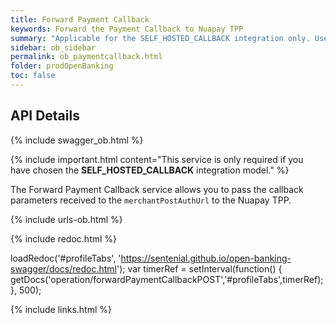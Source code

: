 ```yaml
---
title: Forward Payment Callback
keywords: Forward the Payment Callback to Nuapay TPP
summary: "Applicable for the SELF_HOSTED_CALLBACK integration only. Use this service to pass the Payment Callback to Nuapay TPP"
sidebar: ob_sidebar
permalink: ob_paymentcallback.html
folder: prodOpenBanking
toc: false
---
```


## API Details

{% include swagger_ob.html %}

{% include important.html content="This service is only required if you have chosen the **SELF_HOSTED_CALLBACK** integration model." %}

The Forward Payment Callback service allows you to pass the callback parameters received to the `merchantPostAuthUrl` to the Nuapay TPP. 



{% include urls-ob.html %}

<ul id="profileTabs" class="nav nav-tabs">
    
   
</ul>
 
{% include redoc.html %}

loadRedoc('#profileTabs', 'https://sentenial.github.io/open-banking-swagger/docs/redoc.html');
var timerRef = setInterval(function() { getDocs('operation/forwardPaymentCallbackPOST','#profileTabs',timerRef); }, 500);


</script>


<div id="mydiv"></div>


</div>



</div>


{% include links.html %}
